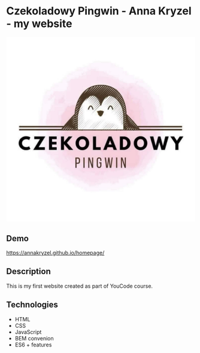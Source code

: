 # Czekoladowy Pingwin - Anna Kryzel - my website

![Czekoladowy-pingwin-logo](images/czekoladowy-pingwin-logo.jpg)

## Demo

https://annakryzel.github.io/homepage/

## Description

This is my first website created as part of YouCode course.

## Technologies
- HTML
- CSS
- JavaScript
- BEM convenion
- ES6 + features